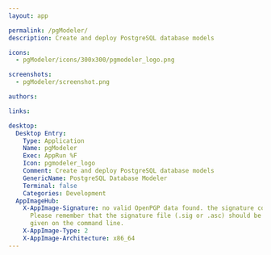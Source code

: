 ```yaml
---
layout: app

permalink: /pgModeler/
description: Create and deploy PostgreSQL database models

icons:
  - pgModeler/icons/300x300/pgmodeler_logo.png

screenshots:
  - pgModeler/screenshot.png

authors:

links:

desktop:
  Desktop Entry:
    Type: Application
    Name: pgModeler
    Exec: AppRun %F
    Icon: pgmodeler_logo
    Comment: Create and deploy PostgreSQL database models
    GenericName: PostgreSQL Database Modeler
    Terminal: false
    Categories: Development
  AppImageHub:
    X-AppImage-Signature: no valid OpenPGP data found. the signature could not be verified.
      Please remember that the signature file (.sig or .asc) should be the first file
      given on the command line.
    X-AppImage-Type: 2
    X-AppImage-Architecture: x86_64
---
```

